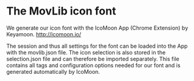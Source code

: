 # The MovLib icon font

We generate our icon font with the IcoMoon App (Chrome Extension) by Keyamoon.
http://icomoon.io/

The session and thus all settings for the font can be loaded into the App with the movlib.json file.
The icon selection is also stored in the selection.json file and can therefore be imported separately.
This file contains all tags and configuration options needed for our font and is generated automatically by IcoMoon.
